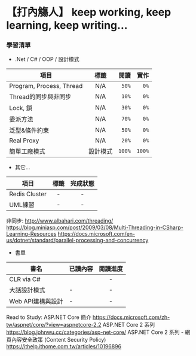 # 【打內觴人】 keep working, keep learning, keep writing... #

### 學習清單 ###

+ .Net / C# / OOP / 設計模式
 
|項目|標籤|閱讀|實作|
|----|:----:|----:|----:|
|Program, Process, Thread|N/A|`50%`|`0%`|
|Thread的同步與非同步|N/A|`10%`|`0%`|
|Lock, 鎖|N/A|`30%`|`0%`|
|委派方法|N/A|`70%`|`0%`|
|泛型&條件約束|N/A|`50%`|`0%`|
|Real Proxy|N/A|`20%`|`0%`|
|簡單工廠模式|設計模式|`100%`|`100%`|

+ 其它...
 
|項目|標籤|完成狀態|
|---|:----:|:----:|
|Redis Cluster|-|-|
|UML練習|-|-|

非同步: 
http://www.albahari.com/threading/
https://blog.miniasp.com/post/2009/03/08/Multi-Threading-in-CSharp-Learning-Resources
https://docs.microsoft.com/en-us/dotnet/standard/parallel-processing-and-concurrency

+ 書單
 
|書名|已讀內容|閱讀進度|
|----|-----|:----:|
|CLR via C#||-|
|大話設計模式|-|-|
|Web API建構與設計|-|-|



Read to Study:
ASP.NET Core 簡介
https://docs.microsoft.com/zh-tw/aspnet/core/?view=aspnetcore-2.2
ASP.NET Core 2 系列
https://blog.johnwu.cc/categories/asp-net-core/
ASP.NET Core 2 系列 - 網頁內容安全政策 (Content Security Policy)
https://ithelp.ithome.com.tw/articles/10196896
